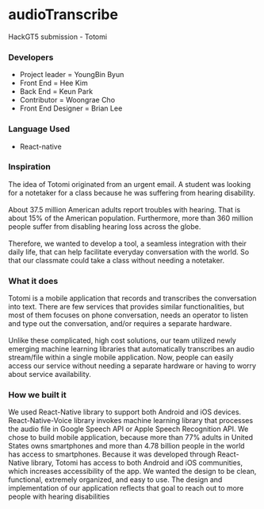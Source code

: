 # audioTranscribe
HackGT5 submission - Totomi 

### Developers
* Project leader      =   YoungBin Byun
* Front End           =   Hee Kim
* Back End            =   Keun Park
* Contributor         =   Woongrae Cho
* Front End Designer  =   Brian Lee

### Language Used
* React-native

### Inspiration
The idea of Totomi originated from an urgent email. A student was looking for a notetaker for a class because he was suffering from hearing disability.\
\
About 37.5 million American adults report troubles with hearing. That is about 15% of the American population. Furthermore, more than 360 million people suffer from disabling hearing loss across the globe.\
\
Therefore, we wanted to develop a tool, a seamless integration with their daily life, that can help facilitate everyday conversation with the world. So that our classmate could take a class without needing a notetaker.


### What it does
Totomi is a mobile application that records and transcribes the conversation into text. There are few services that provides similar functionalities, but most of them focuses on phone conversation, needs an operator to listen and type out the conversation, and/or requires a separate hardware.\
\
Unlike these complicated, high cost solutions, our team utilized newly emerging machine learning libraries that automatically transcribes an audio stream/file within a single mobile application. Now, people can easily access our service without needing a separate hardware or having to worry about service availability.


### How we built it
We used React-Native library to support both Android and iOS devices. React-Native-Voice library invokes machine learning library that processes the audio file in Google Speech API or Apple Speech Recognition API. We chose to build mobile application, because more than 77% adults in United States owns smartphones and more than 4.78 billion people in the world has access to smartphones. Because it was developed through React-Native library, Totomi has access to both Android and iOS communities, which increases accessibility of the app. We wanted the design to be clean, functional, extremely organized, and easy to use. The design and implementation of our application reflects that goal to reach out to more people with hearing disabilities
